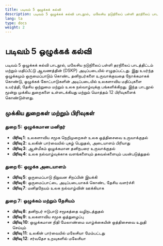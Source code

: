 ```yaml
---
title: படிவம் 5 ஒழுக்கக் கல்வி
description: படிவம் 5 ஒழுக்கக் கல்வி பாடநூல், மலேசிய நடுநிலைப் பள்ளி தரநிலைப் பாடத்திட்டம் மற்றும் மதிப்பீட்டு ஆவணத்தின் (DSKP) அடிப்படையில் எழுதப்பட்டது. இது உயர்ந்த ஒழுக்கமும் ஒருமைப்பாடும் கொண்ட தனிநபர்களை உருவாக்குவதை நோக்கமாகக் கொண்டு, உலகளாவிய மதிப்புகளை அடிப்படையாகக் கொண்டு தேசிய ஒற்றுமை மற்றும் உலக நல்வாழ்வுக்கு பங்களிக்கிறது.
lang: ta
type: docs
weight: 2
---
```


# படிவம் 5 ஒழுக்கக் கல்வி

படிவம் 5 ஒழுக்கக் கல்வி பாடநூல், மலேசிய நடுநிலைப் பள்ளி தரநிலைப் பாடத்திட்டம் மற்றும் மதிப்பீட்டு ஆவணத்தின் (DSKP) அடிப்படையில் எழுதப்பட்டது. இது உயர்ந்த ஒழுக்கமும் ஒருமைப்பாடும் கொண்ட தனிநபர்களை உருவாக்குவதை நோக்கமாகக் கொண்டு, ஒழுக்கக் கோட்பாடுகளின் அடிப்படையில் உலகளாவிய மதிப்புகளை உயர்த்தி, தேசிய ஒற்றுமை மற்றும் உலக நல்வாழ்வுக்கு பங்களிக்கிறது. இந்த பாடநூல் மூன்று முக்கிய துறைகளை உள்ளடக்கியது மற்றும் மொத்தம் 12 பிரிவுகளைக் கொண்டுள்ளது.

## முக்கிய துறைகள் மற்றும் பிரிவுகள்

### துறை 5: ஒழுக்கமான மனிதர்
- **பிரிவு 1**: உலகளாவிய சமூக நெறிமுறைகள் உலக ஒத்திசைவை உருவாக்குதல்
- **பிரிவு 2**: உலகின் பார்வையில் புகழ் பெறுதல், அடையாளம் பிரியாது
- **பிரிவு 3**: ஆன்மீகம் ஒழுக்கமான தனிநபரை உருவாக்குதல்
- **பிரிவு 4**: உலக நல்வாழ்வுக்காக வளங்களையும் தகவல்களையும் பயன்படுத்துதல்

### துறை 6: ஒழுக்க அடையாளம்
- **பிரிவு 5**: ஒருமைப்பாடு நிறுவன சிறப்பின் இயக்கி
- **பிரிவு 6**: ஒருமைப்பாட்டை அடிப்படையாகக் கொண்ட தேசிய வளர்ச்சி
- **பிரிவு 7**: மனிதநேயம் உலக நல்வாழ்வின் ஊக்கியாக

### துறை 7: ஒழுக்கம் மற்றும் தேசியம்
- **பிரிவு 8**: தனிநபர் ஈடுபாடு சமூகத்தை வழிநடத்துதல்
- **பிரிவு 9**: உலகளாவிய சமூக ஒத்துழைப்பு
- **பிரிவு 10**: ஒழுக்கமான நிதி மேலாண்மை வாழ்க்கையின் ஒத்திசைவை உறுதி செய்யும்
- **பிரிவு 11**: உலகின் பார்வையில் மலேசியா மேம்பட்டது
- **பிரிவு 12**: சர்வதேச உறவுகளில் மலேசியா